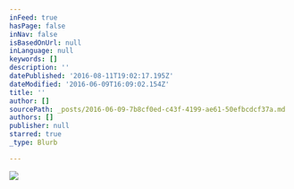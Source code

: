 ```yaml
---
inFeed: true
hasPage: false
inNav: false
isBasedOnUrl: null
inLanguage: null
keywords: []
description: ''
datePublished: '2016-08-11T19:02:17.195Z'
dateModified: '2016-06-09T16:09:02.154Z'
title: ''
author: []
sourcePath: _posts/2016-06-09-7b8cf0ed-c43f-4199-ae61-50efbcdcf37a.md
authors: []
publisher: null
starred: true
_type: Blurb

---
```

![](https://the-grid-user-content.s3-us-west-2.amazonaws.com/df177450-04dc-4f08-b69d-55187a89c0bb.jpg)